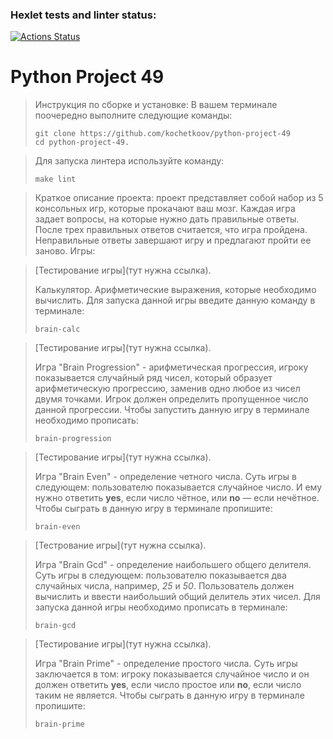 ### Hexlet tests and linter status:
[![Actions Status](https://github.com/kochetkoov/python-project-49/actions/workflows/hexlet-check.yml/badge.svg)](https://github.com/kochetkoov/python-project-49/actions)
# Python Project 49

> Инструкция по сборке и установке:
> В вашем терминале поочередно выполните следующие команды:
> ```Text
> git clone https://github.com/kochetkoov/python-project-49
> cd python-project-49.

> Для запуска линтера используйте команду:
> ```Text
> make lint

> Краткое описание проекта: проект представляет собой набор из 5 консольных игр, которые прокачают ваш мозг. Каждая игра задает вопросы, на которые нужно дать правильные ответы. После трех правильных ответов считается, что игра пройдена. Неправильные ответы завершают игру и предлагают пройти ее заново. Игры:

>  [Тестирование игры](тут нужна ссылка). 
>
> Калькулятор. Арифметические выражения, которые необходимо вычислить.
> Для запуска данной игры введите данную команду в терминале:
> ```Text 
> brain-calc

> [Тестирование игры](тут нужна ссылка).
> 
> Игра "Brain Progression" - арифметическая прогрессия, игроку показывается случайный ряд чисел, который образует арифметическую прогрессию, заменив одно любое из чисел двумя точками. Игрок должен определить пропущенное число данной прогрессии. Чтобы запустить данную игру в терминале необходимо прописать:
> ```Text
> brain-progression

> [Тестирование игры](тут нужна ссылка).
> 
> Игра "Brain Even" - определение четного числа. Суть игры в следующем: пользователю показывается случайное число. И ему нужно ответить **yes**, если число чётное, или **no** — если нечётное. Чтобы сыграть в данную игру в терминале пропишите:
> ```Text
> brain-even


> [Тестрование игры](тут нужна ссылка).
>
> Игра "Brain Gcd" - определение наибольшего общего делителя. Суть игры в следующем: пользователю показывается два случайных числа, например, *25* и *50*. Пользователь должен вычислить и ввести наибольший общий делитель этих чисел. Для запуска данной игры необходимо прописать в терминале:
> ```Text
> brain-gcd

> [Тестирование игры](тут нужна ссылка). 
>
> Игра "Brain Prime" - определение простого числа. Суть игры заключается в том: игроку показывается случайное число и он должен ответить **yes**, если число простое или **no**, если число таким не является. Чтобы сыграть в данную игру в терминале пропишите:
> ```Text
> brain-prime


